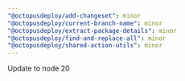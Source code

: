 ```yaml
---
"@octopusdeploy/add-changeset": minor
"@octopusdeploy/current-branch-name": minor
"@octopusdeploy/extract-package-details": minor
"@octopusdeploy/find-and-replace-all": minor
"@octopusdeploy/shared-action-utils": minor
---
```


Update to node 20
